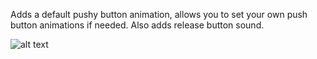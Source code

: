 Adds a default pushy button animation, allows you to set your own push button animations if needed. 
Also adds release button sound. 

![alt text](blob:http://imgur.com/2a993e04-b35b-451e-b716-77e72d3ce518)
